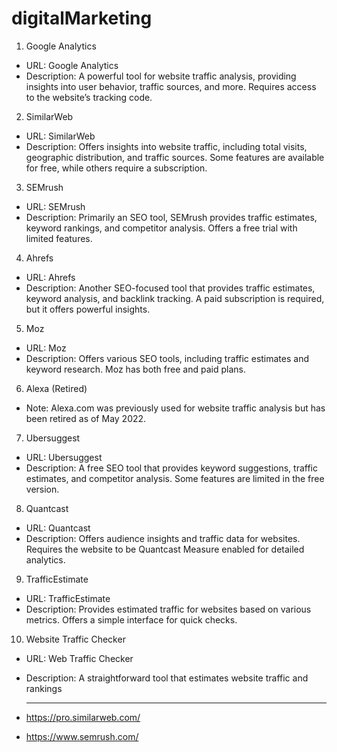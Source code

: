 # digitalMarketing
1. Google Analytics
- URL: Google Analytics
- Description: A powerful tool for website traffic analysis, providing insights into user behavior, traffic sources, and more. Requires access to the website’s tracking code.
2. SimilarWeb
- URL: SimilarWeb
- Description: Offers insights into website traffic, including total visits, geographic distribution, and traffic sources. Some features are available for free, while others require a subscription.
3. SEMrush
- URL: SEMrush
- Description: Primarily an SEO tool, SEMrush provides traffic estimates, keyword rankings, and competitor analysis. Offers a free trial with limited features.
4. Ahrefs
- URL: Ahrefs
- Description: Another SEO-focused tool that provides traffic estimates, keyword analysis, and backlink tracking. A paid subscription is required, but it offers powerful insights.
5. Moz
- URL: Moz
- Description: Offers various SEO tools, including traffic estimates and keyword research. Moz has both free and paid plans.
6. Alexa (Retired)
- Note: Alexa.com was previously used for website traffic analysis but has been retired as of May 2022.
7. Ubersuggest
- URL: Ubersuggest
- Description: A free SEO tool that provides keyword suggestions, traffic estimates, and competitor analysis. Some features are limited in the free version.
8. Quantcast
- URL: Quantcast
- Description: Offers audience insights and traffic data for websites. Requires the website to be Quantcast Measure enabled for detailed analytics.
9. TrafficEstimate
- URL: TrafficEstimate
- Description: Provides estimated traffic for websites based on various metrics. Offers a simple interface for quick checks.
10. Website Traffic Checker
- URL: Web Traffic Checker
- Description: A straightforward tool that estimates website traffic and rankings

  <hr>
- https://pro.similarweb.com/
- https://www.semrush.com/
